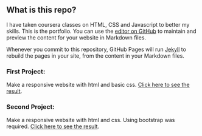 ## What is this repo?

I have taken coursera classes on HTML, CSS and Javascript to better my skills.
This is the portfolio.
You can use the [editor on GitHub](https://github.com/siliconemonster/PraticandoFrontEnd/edit/master/README.md) to maintain and preview the content for your website in Markdown files.

Whenever you commit to this repository, GitHub Pages will run [Jekyll](https://jekyllrb.com/) to rebuild the pages in your site, from the content in your Markdown files.

### First Project:

Make a responsive website with html and basic css.
[Click here to see the result](https://siliconemonster.github.io/PraticandoFrontEnd/module2-solution/).

### Second Project:

Make a responsive website with html and css. Using bootstrap was required.
[Click here to see the result](https://siliconemonster.github.io/PraticandoFrontEnd/module3-solution/).
